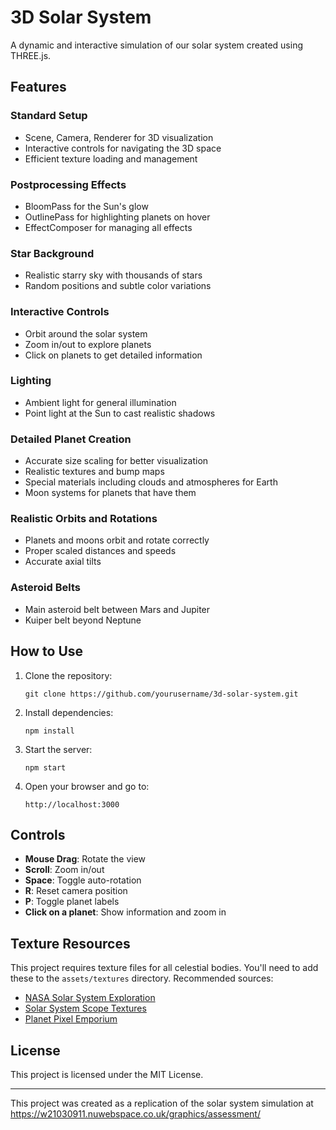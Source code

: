 # 3D Solar System

A dynamic and interactive simulation of our solar system created using THREE.js.

## Features

### Standard Setup
* Scene, Camera, Renderer for 3D visualization
* Interactive controls for navigating the 3D space
* Efficient texture loading and management

### Postprocessing Effects
* BloomPass for the Sun's glow
* OutlinePass for highlighting planets on hover
* EffectComposer for managing all effects

### Star Background
* Realistic starry sky with thousands of stars
* Random positions and subtle color variations

### Interactive Controls
* Orbit around the solar system
* Zoom in/out to explore planets
* Click on planets to get detailed information

### Lighting
* Ambient light for general illumination
* Point light at the Sun to cast realistic shadows

### Detailed Planet Creation
* Accurate size scaling for better visualization
* Realistic textures and bump maps
* Special materials including clouds and atmospheres for Earth
* Moon systems for planets that have them

### Realistic Orbits and Rotations
* Planets and moons orbit and rotate correctly
* Proper scaled distances and speeds
* Accurate axial tilts

### Asteroid Belts
* Main asteroid belt between Mars and Jupiter
* Kuiper belt beyond Neptune

## How to Use

1. Clone the repository:
   ```
   git clone https://github.com/yourusername/3d-solar-system.git
   ```

2. Install dependencies:
   ```
   npm install
   ```

3. Start the server:
   ```
   npm start
   ```

4. Open your browser and go to:
   ```
   http://localhost:3000
   ```

## Controls

- **Mouse Drag**: Rotate the view
- **Scroll**: Zoom in/out
- **Space**: Toggle auto-rotation
- **R**: Reset camera position
- **P**: Toggle planet labels
- **Click on a planet**: Show information and zoom in

## Texture Resources

This project requires texture files for all celestial bodies. You'll need to add these to the `assets/textures` directory. Recommended sources:

- [NASA Solar System Exploration](https://solarsystem.nasa.gov/resources/)
- [Solar System Scope Textures](https://www.solarsystemscope.com/textures/)
- [Planet Pixel Emporium](http://planetpixelemporium.com/planets.html)

## License

This project is licensed under the MIT License.

---

This project was created as a replication of the solar system simulation at https://w21030911.nuwebspace.co.uk/graphics/assessment/
